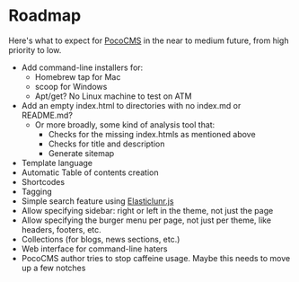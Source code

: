 # Roadmap

Here's what to expect for [PocoCMS](https://pococms.com)
in the near to medium future, from high priority to low.

* Add command-line installers for:
  - Homebrew tap for Mac
  - scoop for Windows
  - Apt/get? No Linux machine to test on ATM
* Add an empty index.html to directories with no index.md or README.md?
  - Or more broadly, some kind of analysis tool that:
    + Checks for the missing index.htmls as mentioned above
    + Checks for title and description
    + Generate sitemap
* Template language
* Automatic Table of contents creation
* Shortcodes
* Tagging
* Simple search feature using [Elasticlunr.js](http://elasticlunr.com)
* Allow specifying sidebar: right or left in the theme, not just the page
* Allow specifying the burger menu per page, not just per theme,
like headers, footers, etc.
* Collections (for blogs, news sections, etc.)
* Web interface for command-line haters
* PocoCMS author tries to stop caffeine usage. Maybe this needs to move up a few notches

